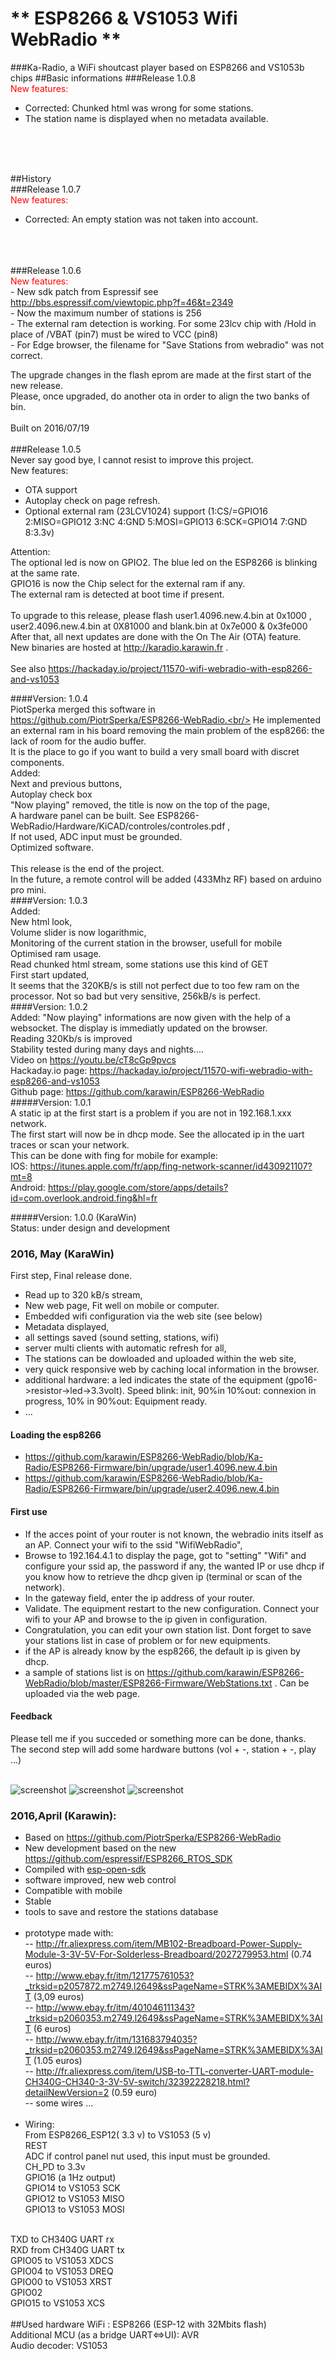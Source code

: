# ** ESP8266 & VS1053 Wifi WebRadio ** #

###Ka-Radio, a WiFi shoutcast player based on ESP8266 and VS1053b chips
##Basic informations
###Release 1.0.8<br/>
<font color="red">New features:</font><br/>
- Corrected: Chunked html was wrong for some stations.<br/>
- The station name is displayed when no metadata available.<br/>
<BR/>
<BR/><BR/>

##History<br/>
###Release 1.0.7<br/>
<font color="red">New features:</font><br/>
- Corrected: An empty station was not taken into account.
<BR/>
<BR/><BR/>
###Release 1.0.6<br/>
<font color="red">New features:</font><br/>
- New sdk patch from Espressif see <a href="http://bbs.espressif.com/viewtopic.php?f=46&t=2349" target="_blank">http://bbs.espressif.com/viewtopic.php?f=46&t=2349</a> <BR/>
- Now the maximum number of stations is 256<BR/>
- The external ram detection is working. For some  23lcv chip with /Hold in place of /VBAT (pin7) must be wired to VCC (pin8)<BR/>
- For Edge browser, the filename for "Save Stations from webradio" was not correct.
<BR/>

The upgrade changes in the flash eprom  are made at the first start of the new release.<BR/>
Please, once upgraded, do another ota in order to align the two banks of bin.<BR/><BR/>
Built on 2016/07/19
<BR/><BR/>
###Release 1.0.5<br/>
Never say good bye, I cannot resist to improve this project.<BR/>
New features:<br/>
- OTA support<BR/>
- Autoplay check on page refresh.<BR/>
- Optional external ram (23LCV1024) support (1:CS/=GPIO16 2:MISO=GPIO12 3:NC 4:GND 5:MOSI=GPIO13 6:SCK=GPIO14 7:GND 8:3.3v)<BR/>

Attention:<br/>
The optional led is now on GPIO2. The blue led on the ESP8266 is blinking at the same rate.<BR/>
GPIO16 is now the Chip select for the external ram if any.<BR/>
The external ram is detected at boot time if present.<BR/><BR/>
To upgrade to this release, please flash user1.4096.new.4.bin at 0x1000 ,<BR/>
 user2.4096.new.4.bin at 0X81000 and blank.bin at	0x7e000 & 0x3fe000 <BR/>
After that, all next updates are done with the On The Air (OTA) feature.<BR/>
New binaries are hosted at http://karadio.karawin.fr .<BR/><BR/>
See also https://hackaday.io/project/11570-wifi-webradio-with-esp8266-and-vs1053 <br/>

####Version: 1.0.4<br/>
PiotSperka merged this software in https://github.com/PiotrSperka/ESP8266-WebRadio.<br/>
He implemented an external ram in his board removing the main problem of the esp8266: the lack of room for the audio buffer.<br/>
It is the place to go if you want to build a very small board with discret components.<br/>
Added:<br/>
Next and previous buttons,<br/>
Autoplay check box<br/>
"Now playing" removed, the title is now on the top of the page,<br/>
A hardware panel can be built. See  ESP8266-WebRadio/Hardware/KiCAD/controles/controles.pdf ,<br/>
If not used, ADC input must be grounded.<br/>
Optimized software.<br/>
<br/>
This release is the end of the project.<br/>
In the future, a remote control will be added (433Mhz RF) based on arduino pro mini.<br/>
####Version: 1.0.3<br />
Added:<br/>
New html look,<br/>
Volume slider is now logarithmic,<br/>
Monitoring of the current station in the browser, usefull for mobile<br/>
Optimised ram usage.<br/>
Read chunked html stream, some stations use this kind of GET<br/>
First start updated,<br/>
It seems that the 320KB/s is still not perfect due to too few ram on the processor. Not so bad but very sensitive, 256kB/s is perfect.<br/>
####Version: 1.0.2<br />
Added: "Now playing" informations are now given with the help of a websocket. The display is immediatly updated on the browser.<br/>
Reading 320Kb/s is improved<br/>
Stability tested during many days and nights....<br/>
Video on https://youtu.be/cT8cGp9pvcs<br/>
Hackaday.io page: https://hackaday.io/project/11570-wifi-webradio-with-esp8266-and-vs1053 <br/>
Github page: https://github.com/karawin/ESP8266-WebRadio <br/>
#####Version: 1.0.1<br />
A static ip at the first start is a problem if you are not in 192.168.1.xxx network.<br />
The first start will now be in dhcp mode. See the allocated ip in the uart traces or scan your network.<br />
This can be done with fing for mobile for example: <br />
IOS: https://itunes.apple.com/fr/app/fing-network-scanner/id430921107?mt=8<br />
Android: https://play.google.com/store/apps/details?id=com.overlook.android.fing&hl=fr<br />

#####Version: 1.0.0 (KaraWin)<br />
Status: under design and development
### 2016, May (KaraWin)
First step, Final release done.
- Read up to 320 kB/s stream,
- New web page, Fit well on mobile or computer.
- Embedded wifi configuration via the web site (see below)
- Metadata displayed,
- all settings saved (sound setting, stations, wifi)
- server multi clients with automatic refresh for all,
- The stations can be dowloaded and uploaded within the web site,
- very quick responsive web by caching local information in the browser.
- additional hardware: a led indicates the state of the equipment (gpo16->resistor->led->3.3volt). Speed blink: init, 90%in 10%out: connexion in progress, 10% in 90%out: Equipment ready.
- ...

#### Loading the esp8266
- https://github.com/karawin/ESP8266-WebRadio/blob/Ka-Radio/ESP8266-Firmware/bin/upgrade/user1.4096.new.4.bin 
- https://github.com/karawin/ESP8266-WebRadio/blob/Ka-Radio/ESP8266-Firmware/bin/upgrade/user2.4096.new.4.bin 

#### First use
- If the acces point of your router is not known, the webradio inits itself as an AP. Connect your wifi to the ssid "WifiWebRadio",  
- Browse to 192.164.4.1 to display the page, got to "setting" "Wifi" and configure your ssid ap, the password if any, the wanted IP or use dhcp if you know how to retrieve the dhcp given ip (terminal or scan of the network).
- In the gateway field, enter the ip address of your router.
- Validate. The equipment restart to the new configuration. Connect your wifi to your AP and browse to the ip given in configuration.
- Congratulation, you can edit your own station list. Dont forget to save your stations list in case of problem or for new equipments.
- if the AP is already know by the esp8266, the default ip is given by dhcp.
- a sample of stations list is on https://github.com/karawin/ESP8266-WebRadio/blob/master/ESP8266-Firmware/WebStations.txt . Can be uploaded via the web page.        

#### Feedback
Please tell me if you succeded or something more can be done, thanks.<br/>
The second step will add some hardware buttons (vol + -, station + -, play ...)<br/><br/>

<img src="https://github.com/karawin/ESP8266-WebRadio/blob/master/Images/webradio1mini.jpg" alt="screenshot" border=0> 
<img src="https://github.com/karawin/ESP8266-WebRadio/blob/master/Images/webradio2mini.jpg" alt="screenshot" border=0> 
<img src="https://github.com/karawin/ESP8266-WebRadio/blob/master/Images/webradio3mini.jpg" alt="screenshot" border=0> 



### 2016,April (Karawin):
- Based on https://github.com/PiotrSperka/ESP8266-WebRadio<br />
- New development based on the new https://github.com/espressif/ESP8266_RTOS_SDK<br />
- Compiled with [esp-open-sdk](https://github.com/pfalcon/esp-open-sdk)<br />
- software improved, new web control<br />
- Compatible with mobile<br />
- Stable<br />
- tools to save and restore the stations database<br /><br />
- prototype made with:<br />
-- http://fr.aliexpress.com/item/MB102-Breadboard-Power-Supply-Module-3-3V-5V-For-Solderless-Breadboard/2027279953.html (0.74 euros)<br />
-- http://www.ebay.fr/itm/121775761053?_trksid=p2057872.m2749.l2649&ssPageName=STRK%3AMEBIDX%3AIT  (3,09 euros)<br />
-- http://www.ebay.fr/itm/401046111343?_trksid=p2060353.m2749.l2649&ssPageName=STRK%3AMEBIDX%3AIT  (6 euros)<br />
-- http://www.ebay.fr/itm/131683794035?_trksid=p2060353.m2749.l2649&ssPageName=STRK%3AMEBIDX%3AIT  (1.05 euros)<br />
-- http://fr.aliexpress.com/item/USB-to-TTL-converter-UART-module-CH340G-CH340-3-3V-5V-switch/32392228218.html?detailNewVersion=2 (0.59 euro)<br />
-- some wires ...<br /><br />
- Wiring: <br />
From ESP8266_ESP12( 3.3 v) to VS1053 (5 v)<br />
REST<br />
ADC   if control panel nut used, this input must be grounded.<br />
CH_PD to 3.3v<br />
GPIO16 (a 1Hz output)<br />
GPIO14 to VS1053 SCK<br />
GPIO12 to VS1053 MISO<br />
GPIO13 to VS1053 MOSI<br />
<br />
TXD to   CH340G UART rx<br />
RXD from CH340G UART tx<br />
GPIO05 to VS1053 XDCS<br />
GPIO04 to VS1053 DREQ<br />
GPIO00 to VS1053 XRST<br />
GPIO02<br />
GPIO15 to VS1053 XCS<br />
<br />
##Used hardware
WiFi : ESP8266 (ESP-12 with 32Mbits flash)<br />
Additional MCU (as a bridge UART<=>UI): AVR<br />
Audio decoder: VS1053<br />


